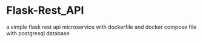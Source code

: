 # Flask-Rest_API
a simple flask rest api microservice with dockerfile and docker compose file with postgresql database
